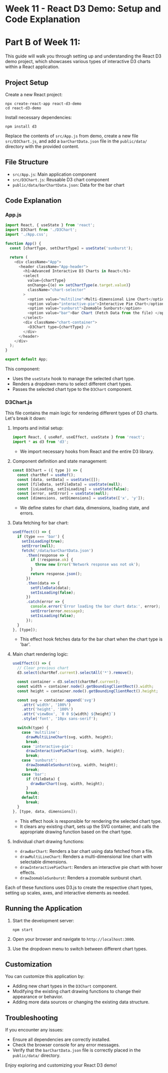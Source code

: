 # Week 11 - React D3 Demo: Setup and Code Explanation

# Part B of Week 11:

This guide will walk you through setting up and understanding the React D3 demo project, which showcases various types of interactive D3 charts within a React application.

## Project Setup

Create a new React project:
```
npx create-react-app react-d3-demo
cd react-d3-demo
```

Install necessary dependencies:
```
npm install d3
```

Replace the contents of `src/App.js` from demo, create a new file `src/D3Chart.js`, and add a `barChartData.json` file in the `public/data/` directory with the provided content.

## File Structure

- `src/App.js`: Main application component
- `src/D3Chart.js`: Reusable D3 chart component
- `public/data/barChartData.json`: Data for the bar chart

## Code Explanation

### App.js

```javascript
import React, { useState } from 'react';
import D3Chart from './D3Chart';
import './App.css';

function App() {
  const [chartType, setChartType] = useState('sunburst');

  return (
    <div className="App">
      <header className="App-header">
        <h1>Advanced Interactive D3 Charts in React</h1>
        <select 
          value={chartType} 
          onChange={(e) => setChartType(e.target.value)}
          className="chart-selector"
        >
          <option value="multiline">Multi-dimensional Line Chart</option>
          <option value="interactive-pie">Interactive Pie Chart</option>
          <option value="sunburst">Zoomable Sunburst</option>
          <option value="bar">Bar Chart (Fetch Data from the file) </option>
        </select>
        <div className="chart-container">
          <D3Chart type={chartType} />
        </div>
      </header>
    </div>
  );
}

export default App;
```

This component:
- Uses the `useState` hook to manage the selected chart type.
- Renders a dropdown menu to select different chart types.
- Passes the selected chart type to the `D3Chart` component.

### D3Chart.js

This file contains the main logic for rendering different types of D3 charts. Let's break it down:

1. Imports and initial setup:
   ```javascript
   import React, { useRef, useEffect, useState } from 'react';
   import * as d3 from 'd3';
   ```
   - We import necessary hooks from React and the entire D3 library.

2. Component definition and state management:
   ```javascript
   const D3Chart = ({ type }) => {
     const chartRef = useRef();
     const [data, setData] = useState([]);
     const [fileData, setFileData] = useState(null);
     const [isLoading, setIsLoading] = useState(false);
     const [error, setError] = useState(null);
     const [dimensions, setDimensions] = useState(['x', 'y']);
   ```
   - We define states for chart data, dimensions, loading state, and errors.

3. Data fetching for bar chart:
   ```javascript
   useEffect(() => {
     if (type === 'bar') {
       setIsLoading(true);
       setError(null);
       fetch('/data/barChartData.json')
         .then(response => {
           if (!response.ok) {
             throw new Error('Network response was not ok');
           }
           return response.json();
         })
         .then(data => {
           setFileData(data);
           setIsLoading(false);
         })
         .catch(error => {
           console.error('Error loading the bar chart data:', error);
           setError(error.message);
           setIsLoading(false);
         });
     }
   }, [type]);
   ```
   - This effect hook fetches data for the bar chart when the chart type is 'bar'.

4. Main chart rendering logic:
   ```javascript
   useEffect(() => {
     // Clear previous chart
     d3.select(chartRef.current).selectAll('*').remove();
   
     const container = d3.select(chartRef.current);
     const width = container.node().getBoundingClientRect().width;
     const height = container.node().getBoundingClientRect().height;
   
     const svg = container.append('svg')
       .attr('width', '100%')
       .attr('height', '100%')
       .attr('viewBox', `0 0 ${width} ${height}`)
       .style('font', '10px sans-serif');
   
     switch(type) {
       case 'multiline':
         drawMultiLineChart(svg, width, height);
         break;
       case 'interactive-pie':
         drawInteractivePieChart(svg, width, height);
         break;
       case 'sunburst':
         drawZoomableSunburst(svg, width, height);
         break;
       case 'bar':
         if (fileData) {
           drawBarChart(svg, width, height);
         }
         break;
       default:
         break;
     }
   }, [type, data, dimensions]);
   ```
   - This effect hook is responsible for rendering the selected chart type.
   - It clears any existing chart, sets up the SVG container, and calls the appropriate drawing function based on the chart type.

5. Individual chart drawing functions:
   - `drawBarChart`: Renders a bar chart using data fetched from a file.
   - `drawMultiLineChart`: Renders a multi-dimensional line chart with selectable dimensions.
   - `drawInteractivePieChart`: Renders an interactive pie chart with hover effects.
   - `drawZoomableSunburst`: Renders a zoomable sunburst chart.

Each of these functions uses D3.js to create the respective chart types, setting up scales, axes, and interactive elements as needed.

## Running the Application

1. Start the development server:
   ```
   npm start
   ```

2. Open your browser and navigate to `http://localhost:3000`.

3. Use the dropdown menu to switch between different chart types.

## Customization

You can customize this application by:
- Adding new chart types in the `D3Chart` component.
- Modifying the existing chart drawing functions to change their appearance or behavior.
- Adding more data sources or changing the existing data structure.

## Troubleshooting

If you encounter any issues:
- Ensure all dependencies are correctly installed.
- Check the browser console for any error messages.
- Verify that the `barChartData.json` file is correctly placed in the `public/data/` directory.

Enjoy exploring and customizing your React D3 demo!
